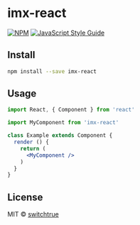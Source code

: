 # imx-react

> 

[![NPM](https://img.shields.io/npm/v/imx-react.svg)](https://www.npmjs.com/package/imx-react) [![JavaScript Style Guide](https://img.shields.io/badge/code_style-standard-brightgreen.svg)](https://standardjs.com)

## Install

```bash
npm install --save imx-react
```

## Usage

```jsx
import React, { Component } from 'react'

import MyComponent from 'imx-react'

class Example extends Component {
  render () {
    return (
      <MyComponent />
    )
  }
}
```

## License

MIT © [switchtrue](https://github.com/switchtrue)
